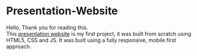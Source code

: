 # Presentation-Website
Hello,
Thank you for reading this.  
This [presentation website](https://mellyynda.github.io/Presentation-Website/) is my first project, it was built from scratch using HTML5, CSS and JS.
It was built using a fully responsive, mobile first approach.
